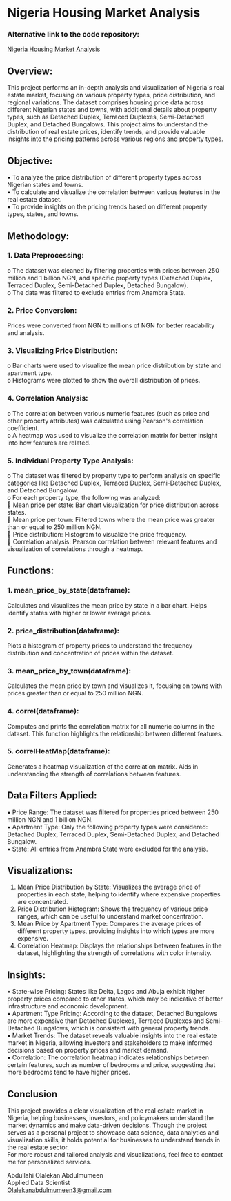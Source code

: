 # Nigeria Housing Market Analysis

### Alternative link to the code repository:
[Nigeria Housing Market Analysis](https://nbviewer.org/github/abdulmumeen-abdullahi/Nigeria-Housing-Market-Analysis/blob/main/Nigeria%20House%20Listings.ipynb)
## Overview: <br/>
This project performs an in-depth analysis and visualization of Nigeria's real estate market, focusing on various property types, price distribution, and regional variations. The dataset comprises housing price data across different Nigerian states and towns, with additional details about property types, such as Detached Duplex, Terraced Duplexes, Semi-Detached Duplex, and Detached Bungalows. This project aims to understand the distribution of real estate prices, identify trends, and provide valuable insights into the pricing patterns across various regions and property types.

## Objective: <br/>
•	To analyze the price distribution of different property types across Nigerian states and towns. <br/>
•	To calculate and visualize the correlation between various features in the real estate dataset. <br/>
•	To provide insights on the pricing trends based on different property types, states, and towns.

## Methodology:

### 1.	Data Preprocessing: <br/>
o	The dataset was cleaned by filtering properties with prices between 250 million and 1 billion NGN, and specific property types (Detached Duplex, Terraced Duplex, Semi-Detached Duplex, Detached Bungalow). <br/>
o	The data was filtered to exclude entries from Anambra State. <br/>

### 2.	Price Conversion: <br/>
Prices were converted from NGN to millions of NGN for better readability and analysis.

### 3.	Visualizing Price Distribution: <br/>
o	Bar charts were used to visualize the mean price distribution by state and apartment type. <br/>
o	Histograms were plotted to show the overall distribution of prices.

### 4.	Correlation Analysis: <br/>
o	The correlation between various numeric features (such as price and other property attributes) was calculated using Pearson's correlation coefficient. <br/>
o	A heatmap was used to visualize the correlation matrix for better insight into how features are related.

### 5.	Individual Property Type Analysis: <br/>
o	The dataset was filtered by property type to perform analysis on specific categories like Detached Duplex, Terraced Duplex, Semi-Detached Duplex, and Detached Bungalow. <br/>
o	For each property type, the following was analyzed: <br/>
	Mean price per state: Bar chart visualization for price distribution across states. <br/>
	Mean price per town: Filtered towns where the mean price was greater than or equal to 250 million NGN. <br/>
	Price distribution: Histogram to visualize the price frequency. <br/>
	Correlation analysis: Pearson correlation between relevant features and visualization of correlations through a heatmap.

## Functions:

### 1.	mean_price_by_state(dataframe): <br/>
Calculates and visualizes the mean price by state in a bar chart. Helps identify states with higher or lower average prices.

### 2.	price_distribution(dataframe): <br/>
Plots a histogram of property prices to understand the frequency distribution and concentration of prices within the dataset.

### 3.	mean_price_by_town(dataframe): <br/>
Calculates the mean price by town and visualizes it, focusing on towns with prices greater than or equal to 250 million NGN.

### 4.	correl(dataframe): <br/>
Computes and prints the correlation matrix for all numeric columns in the dataset. This function highlights the relationship between different features.

### 5.	correlHeatMap(dataframe): <br/>
Generates a heatmap visualization of the correlation matrix. Aids in understanding the strength of correlations between features.

## Data Filters Applied: <br/>
•	Price Range: The dataset was filtered for properties priced between 250 million NGN and 1 billion NGN. <br/>
•	Apartment Type: Only the following property types were considered: Detached Duplex, Terraced Duplex, Semi-Detached Duplex, and Detached Bungalow. <br/>
•	State: All entries from Anambra State were excluded for the analysis.

## Visualizations: <br/>
1.	Mean Price Distribution by State: Visualizes the average price of properties in each state, helping to identify where expensive properties are concentrated. <br/>
2.	Price Distribution Histogram: Shows the frequency of various price ranges, which can be useful to understand market concentration. <br/>
3.	Mean Price by Apartment Type: Compares the average prices of different property types, providing insights into which types are more expensive. <br/>
4.	Correlation Heatmap: Displays the relationships between features in the dataset, highlighting the strength of correlations with color intensity.

## Insights: <br/>
•	State-wise Pricing: States like Delta, Lagos and Abuja exhibit higher property prices compared to other states, which may be indicative of better infrastructure and economic development. <br/>
•	Apartment Type Pricing: According to the dataset, Detached Bungalows are more expensive than Detached Duplexes, Terraced Duplexes and Semi-Detached Bungalows, which is consistent with general property trends. <br/>
•	Market Trends: The dataset reveals valuable insights into the real estate market in Nigeria, allowing investors and stakeholders to make informed decisions based on property prices and market demand. <br/>
•	Correlation: The correlation heatmap indicates relationships between certain features, such as number of bedrooms and price, suggesting that more bedrooms tend to have higher prices.

## Conclusion <br/>
This project provides a clear visualization of the real estate market in Nigeria, helping businesses, investors, and policymakers understand the market dynamics and make data-driven decisions. Though the project serves as a personal project to showcase data science, data analytics and visualization skills, it holds potential for businesses to understand trends in the real estate sector. <br/>
For more robust and tailored analysis and visualizations, feel free to contact me for personalized services.

Abdullahi Olalekan Abdulmumeen <br/>
Applied Data Scientist <br/>
Olalekanabdulmumeen3@gmail.com
